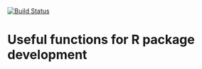 [![Build Status](https://travis-ci.org/mikejiang/j.misc.png?branch=trunk)](https://travis-ci.org/mikejiang/j.misc)
# Useful functions for R package development
